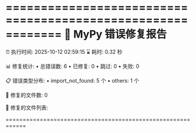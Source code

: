 ============================================================
🔧 MyPy 错误修复报告
============================================================
⏰ 执行时间: 2025-10-12 02:59:15
⌛ 耗时: 0.32 秒

📊 修复统计:
  • 总错误数: 6
  • 已修复: 0
  • 跳过: 0
  • 失败: 0

📋 错误类型分布:
  • import_not_found: 5 个
  • others: 1 个

📁 修复的文件数: 0

📝 修复的文件列表:

============================================================
